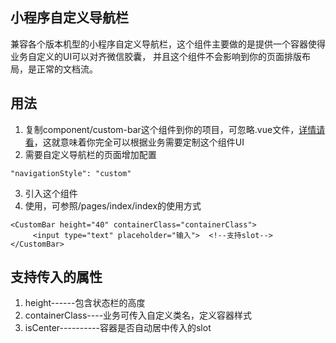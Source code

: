 ## 小程序自定义导航栏
兼容各个版本机型的小程序自定义导航栏，这个组件主要做的是提供一个容器使得业务自定义的UI可以对齐微信胶囊，
并且这个组件不会影响到你的页面排版布局，是正常的文档流。

## 用法
1. 复制component/custom-bar这个组件到你的项目，可忽略.vue文件，[详情请看](https://github.com/aliarmo/mini-vue-sugar)，这就意味着你完全可以根据业务需要定制这个组件UI
2. 需要自定义导航栏的页面增加配置
```
"navigationStyle": "custom"
```
3. 引入这个组件
4. 使用，可参照/pages/index/index的使用方式
```
<CustomBar height="40" containerClass="containerClass">
     <input type="text" placeholder="输入">  <!--支持slot-->
</CustomBar>
```

## 支持传入的属性
1. height------包含状态栏的高度
2. containerClass----业务可传入自定义类名，定义容器样式
3. isCenter----------容器是否自动居中传入的slot

